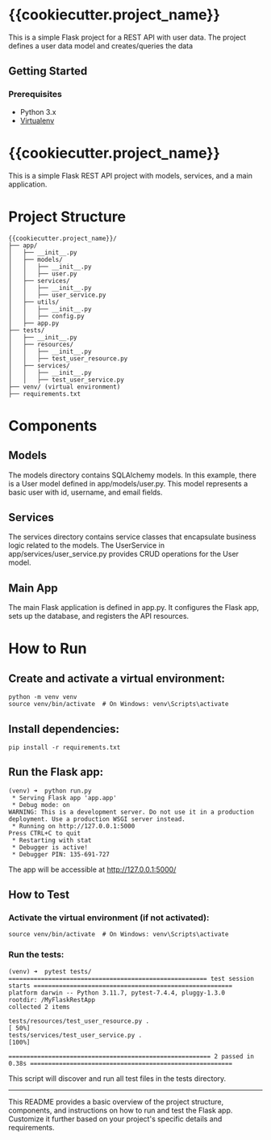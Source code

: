 # {{cookiecutter.project_name}}

This is a simple Flask project for a REST API with user data. The project defines a user data model and creates/queries the data

## Getting Started

### Prerequisites

- Python 3.x
- [Virtualenv](https://virtualenv.pypa.io/)


# {{cookiecutter.project_name}}
This is a simple Flask REST API project with models, services, and a main application.

# Project Structure
```
{{cookiecutter.project_name}}/
├── app/
│   ├── __init__.py
│   ├── models/
│   │   ├── __init__.py
│   │   ├── user.py
│   ├── services/
│   │   ├── __init__.py
│   │   ├── user_service.py
│   ├── utils/
│   │   ├── __init__.py
│   │   ├── config.py
│   ├── app.py
├── tests/
│   ├── __init__.py
│   ├── resources/
│   │   ├── __init__.py
│   │   ├── test_user_resource.py
│   ├── services/
│   │   ├── __init__.py
│   │   ├── test_user_service.py
├── venv/ (virtual environment)
├── requirements.txt
```

# Components
## Models
The models directory contains SQLAlchemy models. In this example, there is a User model defined in app/models/user.py. This model represents a basic user with id, username, and email fields.

## Services
The services directory contains service classes that encapsulate business logic related to the models. The UserService in app/services/user_service.py provides CRUD operations for the User model.

## Main App
The main Flask application is defined in app.py. It configures the Flask app, sets up the database, and registers the API resources.

# How to Run
## Create and activate a virtual environment:
```
python -m venv venv
source venv/bin/activate  # On Windows: venv\Scripts\activate
```

## Install dependencies:
```
pip install -r requirements.txt
```

## Run the Flask app:
```
(venv) ➜  python run.py
 * Serving Flask app 'app.app'
 * Debug mode: on
WARNING: This is a development server. Do not use it in a production deployment. Use a production WSGI server instead.
 * Running on http://127.0.0.1:5000
Press CTRL+C to quit
 * Restarting with stat
 * Debugger is active!
 * Debugger PIN: 135-691-727
```
The app will be accessible at http://127.0.0.1:5000/

## How to Test

### Activate the virtual environment (if not activated):

```
source venv/bin/activate  # On Windows: venv\Scripts\activate
```

### Run the tests:
```
(venv) ➜  pytest tests/
======================================================= test session starts =======================================================
platform darwin -- Python 3.11.7, pytest-7.4.4, pluggy-1.3.0
rootdir: /MyFlaskRestApp
collected 2 items                                                                                                                 

tests/resources/test_user_resource.py .                                                                                     [ 50%]
tests/services/test_user_service.py .                                                                                       [100%]

======================================================== 2 passed in 0.38s ========================================================
```

This script will discover and run all test files in the tests directory.

---
This README provides a basic overview of the project structure, components, and instructions on how to run and test the Flask app. Customize it further based on your project's specific details and requirements.

